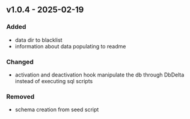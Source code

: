 ## v1.0.4 - 2025-02-19
### Added
* data dir to blacklist
* information about data populating to readme
### Changed
* activation and deactivation hook manipulate the db through DbDelta instead of executing sql scripts
### Removed
* schema creation from seed script
